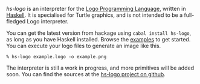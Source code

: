 _hs-logo_ is an interpreter for the [Logo Programming Language][logo], written
in [Haskell]. It is specialised for Turtle graphics, and is not intended to be a
full-fledged Logo interpreter.

[logo]: http://www.cs.berkeley.edu/~bh/logo.html
[Haskell]: http://haskell.org

You can get the latest version from hackage using `cabal install hs-logo`, as
long as you have Haskell installed. Browse the [examples] to get started. You
can execute your logo files to generate an image like this.

[examples]: examples.html

~~~
% hs-logo example.logo -o example.png
~~~

The interpreter is still a work in progress, and more primitives will be added
soon. You can find the sources at the [hs-logo project on github][github].

[github]: http://github.com/deepakjois/hs-logo
